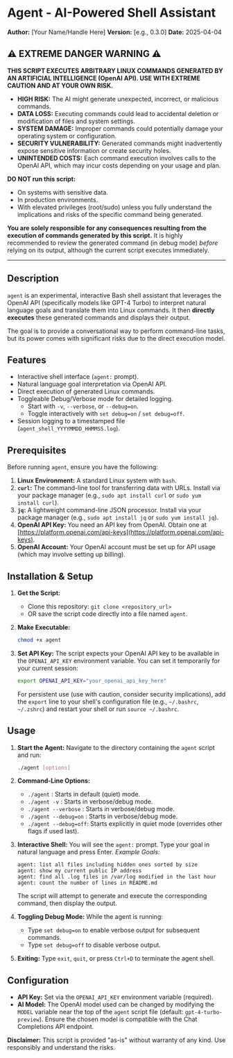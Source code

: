 # Agent - AI-Powered Shell Assistant

**Author:** [Your Name/Handle Here]
**Version:** [e.g., 0.3.0]
**Date:** 2025-04-04

## ⚠️ EXTREME DANGER WARNING ⚠️

**THIS SCRIPT EXECUTES ARBITRARY LINUX COMMANDS GENERATED BY AN ARTIFICIAL INTELLIGENCE (OpenAI API). USE WITH EXTREME CAUTION AND AT YOUR OWN RISK.**

* **HIGH RISK:** The AI might generate unexpected, incorrect, or malicious commands.
* **DATA LOSS:** Executing commands could lead to accidental deletion or modification of files and system settings.
* **SYSTEM DAMAGE:** Improper commands could potentially damage your operating system or configuration.
* **SECURITY VULNERABILITY:** Generated commands might inadvertently expose sensitive information or create security holes.
* **UNINTENDED COSTS:** Each command execution involves calls to the OpenAI API, which may incur costs depending on your usage and plan.

**DO NOT run this script:**
* On systems with sensitive data.
* In production environments.
* With elevated privileges (root/sudo) unless you fully understand the implications and risks of the specific command being generated.

**You are solely responsible for any consequences resulting from the execution of commands generated by this script.** It is highly recommended to review the generated command (in debug mode) *before* relying on its output, although the current script executes immediately.

---

## Description

`agent` is an experimental, interactive Bash shell assistant that leverages the OpenAI API (specifically models like GPT-4 Turbo) to interpret natural language goals and translate them into Linux commands. It then **directly executes** these generated commands and displays their output.

The goal is to provide a conversational way to perform command-line tasks, but its power comes with significant risks due to the direct execution model.

## Features

* Interactive shell interface (`agent:` prompt).
* Natural language goal interpretation via OpenAI API.
* Direct execution of generated Linux commands.
* Toggleable Debug/Verbose mode for detailed logging.
    * Start with `-v`, `--verbose`, or `--debug=on`.
    * Toggle interactively with `set debug=on` / `set debug=off`.
* Session logging to a timestamped file (`agent_shell_YYYYMMDD_HHMMSS.log`).

## Prerequisites

Before running `agent`, ensure you have the following:

1.  **Linux Environment:** A standard Linux system with `bash`.
2.  **`curl`:** The command-line tool for transferring data with URLs. Install via your package manager (e.g., `sudo apt install curl` or `sudo yum install curl`).
3.  **`jq`:** A lightweight command-line JSON processor. Install via your package manager (e.g., `sudo apt install jq` or `sudo yum install jq`).
4.  **OpenAI API Key:** You need an API key from OpenAI. Obtain one at [https://platform.openai.com/api-keys](https://platform.openai.com/api-keys).
5.  **OpenAI Account:** Your OpenAI account must be set up for API usage (which may involve setting up billing).

## Installation & Setup

1.  **Get the Script:**
    * Clone this repository: `git clone <repository_url>`
    * OR save the script code directly into a file named `agent`.

2.  **Make Executable:**
    ```bash
    chmod +x agent
    ```

3.  **Set API Key:**
    The script expects your OpenAI API key to be available in the `OPENAI_API_KEY` environment variable. You can set it temporarily for your current session:
    ```bash
    export OPENAI_API_KEY="your_openai_api_key_here"
    ```
    For persistent use (use with caution, consider security implications), add the `export` line to your shell's configuration file (e.g., `~/.bashrc`, `~/.zshrc`) and restart your shell or run `source ~/.bashrc`.

## Usage

1.  **Start the Agent:**
    Navigate to the directory containing the `agent` script and run:
    ```bash
    ./agent [options]
    ```

2.  **Command-Line Options:**
    * `./agent` : Starts in default (quiet) mode.
    * `./agent -v` : Starts in verbose/debug mode.
    * `./agent --verbose` : Starts in verbose/debug mode.
    * `./agent --debug=on` : Starts in verbose/debug mode.
    * `./agent --debug=off`: Starts explicitly in quiet mode (overrides other flags if used last).

3.  **Interactive Shell:**
    You will see the `agent:` prompt. Type your goal in natural language and press Enter.
    *Example Goals:*
    ```
    agent: list all files including hidden ones sorted by size
    agent: show my current public IP address
    agent: find all .log files in /var/log modified in the last hour
    agent: count the number of lines in README.md
    ```
    The script will attempt to generate and execute the corresponding command, then display the output.

4.  **Toggling Debug Mode:**
    While the agent is running:
    * Type `set debug=on` to enable verbose output for subsequent commands.
    * Type `set debug=off` to disable verbose output.

5.  **Exiting:**
    Type `exit`, `quit`, or press `Ctrl+D` to terminate the agent shell.

## Configuration

* **API Key:** Set via the `OPENAI_API_KEY` environment variable (required).
* **AI Model:** The OpenAI model used can be changed by modifying the `MODEL` variable near the top of the `agent` script file (default: `gpt-4-turbo-preview`). Ensure the chosen model is compatible with the Chat Completions API endpoint.

**Disclaimer:** This script is provided "as-is" without warranty of any kind. Use responsibly and understand the risks.
